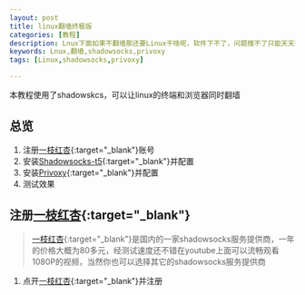 ```yaml
---
layout: post
title: linux翻墙终极版
categories: [教程]
description: Lnux下面如果不翻墙那还要Linux干啥呢，软件下不了，问题搜不了只能天天看百度新闻，那还不如退回windows玩儿游戏呢
keywords: Lnux,翻墙,shadowsocks,privoxy
tags: [Linux,shadowsocks,privoxy]

---
```

本教程使用了shadowskcs，可以让linux的终端和浏览器同时翻墙

## 总览
1. 注册[一枝红杏][href1]{:target="_blank"}账号
1. 安装[Shadowsocks-t5][href2]{:target="_blank"}并配置
1. 安装[Privoxy][href3]{:target="_blank"}并配置
1. 测试效果

## 注册[一枝红杏][href1]{:target="_blank"}
>   [一枝红杏][href1]{:target="_blank"}是国内的一家shadowsocks服务提供商，一年的价格大概为80多元，经测试速度还不错在youtube上面可以流畅观看1080P的视频，当然你也可以选择其它的shadowsocks服务提供商

1. 点开[一枝红杏][href1]{:target="_blank"}并注册

[href1]: http://my.yizhihongxing.com/aff.php?aff=1943
[href2]: https://github.com/shadowsocks/shadowsocks-qt5
[href3]: http://www.privoxy.org/
